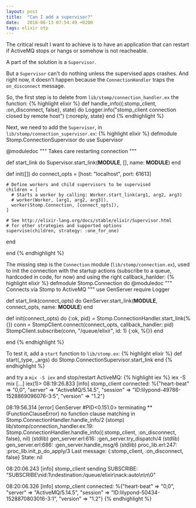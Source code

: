 ```yaml
---
layout: post
title:  "Can I add a supervisor?"
date:   2018-06-13 07:54:49 +0200
tags: elixir otp
---
```

The critical result I want to achieve is to have an application that can restart if ActiveMQ stops or hangs or somehow is not reacheable.

A part of the solution is a `Supervisor`.

But a `Supervisor` can't do nothing unless the supervised apps crashes. And right now, it doesn't happen because the `ConnectionHandler` traps the `on_disconnect` message.

So, the first step is to delete from `lib/stomp/connection_handler.ex` the function:
{% highlight elixir %}
  def handle_info({:stomp_client, :on_disconnect, false}, state) do
    Logger.info("stomp_client connection closed by remote host")
    {:noreply, state}
  end
{% endhighlight %}

Next, we need to add the `Supervisor`, in `lib/stomp/connection_supervisor.ex`:
{% highlight elixir %}
defmodule Stomp.ConnectionSupervisor do
  use Supervisor

  @moduledoc """
  Takes care restarting connection
"""

  def start_link do
    Supervisor.start_link(__MODULE__, [], name: __MODULE__)
  end

  def init([]) do
    connect_opts = [host: "localhost", port: 61613]

    # Define workers and child supervisors to be supervised
    children = [
      # Starts a worker by calling: Worker.start_link(arg1, arg2, arg3)
      # worker(Worker, [arg1, arg2, arg3]),
      worker(Stomp.Connection, [connect_opts]),
    ]

    # See http://elixir-lang.org/docs/stable/elixir/Supervisor.html
    # for other strategies and supported options
    supervise(children, strategy: :one_for_one)
  end

end
{% endhighlight %}

The missing step is the `Connection` module (`lib/stomp/connection.ex`), used to init the connection with the startup actions (subscribe to a queue, hardcoded in code, for now) and using the right callback_hanlder:
{% highlight elixir %}
defmodule Stomp.Connection do
  @moduledoc """
  Connects via Stomp to ActiveMQ
"""
  use GenServer
  require Logger

  def start_link(connect_opts) do
    GenServer.start_link(__MODULE__, connect_opts, name: __MODULE__)
  end

  def init(connect_opts) do
    {:ok, pid} = Stomp.ConnectionHandler.start_link(%{})
    conn = StompClient.connect(connect_opts, callback_handler: pid)
    StompClient.subscribe(conn, "/queue/elixir", id: 1)
    {:ok, %{}}
  end


end
{% endhighlight %}


To test it, add a `start` function to `lib/stomp.ex`:
{% highlight elixir %}
  def start(_type, _args) do
    Stomp.ConnectionSupervisor.start_link
  end
{% endhighlight %}

and try a `mix -S iex` and stop/restart ActiveMQ:
{% highlight iex %}
iex -S mix
[...]
iex(1)>
08:19:26.833 [info]  stomp_client connected: %{"heart-beat" => "0,0", "server" => "ActiveMQ/5.14.5", "session" => "ID:lilypond-49786-1528869096076-3:5", "version" => "1.2"}

08:19:56.314 [error] GenServer #PID<0.151.0> terminating
** (FunctionClauseError) no function clause matching in Stomp.ConnectionHandler.handle_info/2
    (stomp) lib/stomp/connection_handler.ex:19: Stomp.ConnectionHandler.handle_info({:stomp_client, :on_disconnect, false}, nil)
    (stdlib) gen_server.erl:616: :gen_server.try_dispatch/4
    (stdlib) gen_server.erl:686: :gen_server.handle_msg/6
    (stdlib) proc_lib.erl:247: :proc_lib.init_p_do_apply/3
Last message: {:stomp_client, :on_disconnect, false}
State: nil

08:20:06.243 [info]  stomp_client sending SUBSCRIBE: "SUBSCRIBE\nid:1\ndestination:/queue/elixir\nack:auto\n\n\0"

08:20:06.326 [info]  stomp_client connected: %{"heart-beat" => "0,0", "server" => "ActiveMQ/5.14.5", "session" => "ID:lilypond-50434-1528870803016-3:1", "version" => "1.2"}
{% endhighlight %}

